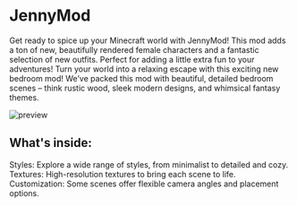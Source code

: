 # JennyMod
Get ready to spice up your Minecraft world with JennyMod! This mod adds a ton of new, beautifully rendered female characters and a fantastic selection of new outfits. Perfect for adding a little extra fun to your adventures!
Turn your world into a relaxing escape with this exciting new bedroom mod! We’ve packed this mod with beautiful, detailed bedroom scenes – think rustic wood, sleek modern designs, and whimsical fantasy themes.

![preview](https://external-content.duckduckgo.com/iu/?u=https%3A%2F%2Fbrightchamps.com%2Fblog%2Fwp-content%2Fuploads%2F2022%2F07%2FMinecraft-Jenny-Mod.webp&f=1&nofb=1&ipt=a3d3dad662de32bf18f83cff05bea4e055dc96686a27fcad78d299a32b4fe2c0)

## What's inside:

Styles: Explore a wide range of styles, from minimalist to detailed and cozy.
Textures: High-resolution textures to bring each scene to life.
Customization: Some scenes offer flexible camera angles and placement options.
